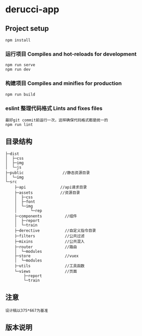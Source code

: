 # derucci-app

## Project setup

```
npm install
```

### 运行项目 Compiles and hot-reloads for development

```
npm run serve
npm run dev
```

### 构建项目 Compiles and minifies for production

```
npm run build
```

### eslint 整理代码格式 Lints and fixes files

```
最好git commit前运行一次，这样确保代码格式都是统一的
npm run lint
```

## 目录结构

```
├─dist
│  ├─css
│  ├─img
│  └─js
├─public                 //静态资源目录
│  └─img
└─src
    ├─api               //api请求目录
    ├─assets            //资源目录
    │  ├─css
    │  ├─font
    │  └─img
    │      └─rep
    ├─components          //组件
    │  ├─report
    │  └─train
    ├─derective           //自定义指令目录
    ├─filters             //公共过滤
    ├─mixins              //公共混入
    ├─router              //路由
    │  └─modules
    ├─store               //vuex
    │  └─modules
    ├─utils               //工具函数
    └─views               //页面
        ├─report
        └─train
```

## 注意

```
设计稿以375*667为基准
```

## 版本说明
